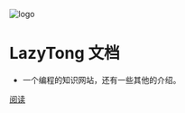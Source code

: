 ![logo](https://docsify.js.org/_media/icon.svg)

# LazyTong 文档

- 一个编程的知识网站，还有一些其他的介绍。

[阅读](#这是什么)
